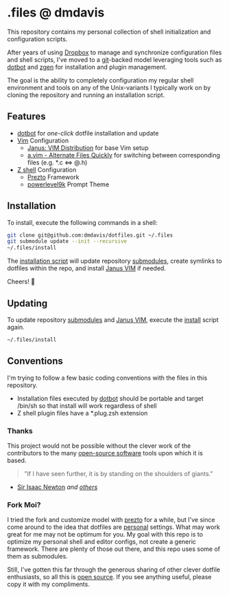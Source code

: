 # .files @ dmdavis
This repository contains my personal collection of shell initialization and configuration scripts.

After years of using [Dropbox][] to manage and synchronize configuration files and shell scripts, I've moved to a [git][]-backed model leveraging tools such as [dotbot][] and [zgen][] for installation and plugin management.

The goal is the ability to completely configuration my regular shell environment and tools on any of the Unix-variants I typically work on by cloning the repository and running an installation script.

## Features

* [dotbot][] for *one-click* dotfile installation and update
* [Vim][] Configuration
  * [Janus: VIM Distribution][janus] for base Vim setup
  * [a.vim - Alternate Files Quickly][a.vim] for switching between corresponding files (e.g. *.c ⇔ @.h)
* [Z shell][zsh] Configuration
  * [Prezto][prezto] Framework
  * [powerlevel9k][] Prompt Theme

## Installation

To install, execute the following commands in a shell:

```bash
git clone git@github.com:dmdavis/dotfiles.git ~/.files
git submodule update --init --recursive
~/.files/install
```

The [installation script](install) will update repository [submodules](./.gitmodules), create symlinks to dotfiles within the repo, and install [Janus VIM][janus] if needed.

Cheers! :beer:

## Updating

To update repository [submodules](.gitmodules) and [Janus VIM][janus], execute the [install](./install) script again.

```bash
~/.files/install
```

## Conventions

I'm trying to follow a few basic coding conventions with the files in this repository.

* Installation files executed by [dotbot][] should be portable and target /bin/sh so that install will work regardless of shell
* Z shell plugin files have a *.plug.zsh extension

### Thanks

This project would not be possible without the clever work of the contributors to the many [open-source software](w-oss) tools upon which it is based.

> "If I have seen further, it is by standing on the shoulders of giants."

- [Sir Isaac Newton][w-isaac] *and [others][w-giants]*

### Fork Moi?

I tried the fork and customize model with [prezto][] for a while, but I've since come around to the idea that dotfiles are [personal][] settings. What may work great for me may not be optimum for you. My goal with this repo is to optimize my personal shell and editor configs, not create a generic framework. There are plenty of those out there, and this repo uses some of them as submodules.

Still, I've gotten this far through the generous sharing of other clever dotfile enthusiasts, so all this is [open source](LICENSE). If you see anything useful, please copy it with my compliments.

[a.vim]:        http://www.vim.org/scripts/script.php?script_id=31
[dotbot]:       https://github.com/anishathalye/dotbot
[Dropbox]:      https://www.dropbox.com
[git]:          https://git-scm.com
[janus]:        https://github.com/carlhuda/janus
[personal]:     http://www.anishathalye.com/2014/08/03/managing-your-dotfiles/
[powerlevel9k]: https://github.com/bhilburn/powerlevel9k
[prezto]:       https://github.com/sorin-ionescu/prezto
[Vim]:          http://www.vim.org
[w-giants]:     https://en.wikipedia.org/wiki/Standing_on_the_shoulders_of_giants
[w-isaac]:      https://en.wikipedia.org/wiki/Isaac_Newton
[w-oss]:        https://en.wikipedia.org/wiki/Open-source_software
[zgen]:         https://github.com/tarjoilija/zgen
[zsh]:          http://zsh.sourceforge.net
